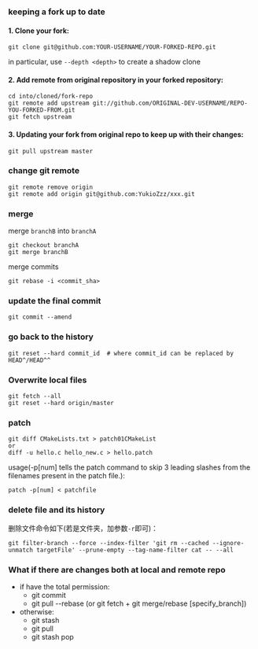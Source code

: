 ### keeping a fork up to date

#### 1. Clone your fork:

    git clone git@github.com:YOUR-USERNAME/YOUR-FORKED-REPO.git

in particular, use `--depth <depth>` to create a shadow clone

#### 2. Add remote from original repository in your forked repository: 

    cd into/cloned/fork-repo
    git remote add upstream git://github.com/ORIGINAL-DEV-USERNAME/REPO-YOU-FORKED-FROM.git
    git fetch upstream

#### 3. Updating your fork from original repo to keep up with their changes:

    git pull upstream master

### change git remote

    git remote remove origin
    git remote add origin git@github.com:YukioZzz/xxx.git

### merge

merge `branchB` into `branchA`

    git checkout branchA
    git merge branchB

merge commits
    
    git rebase -i <commit_sha> 

### update the final commit

    git commit --amend  

### go back to the history

    git reset --hard commit_id  # where commit_id can be replaced by HEAD^/HEAD^^

### Overwrite local files
    
    git fetch --all
    git reset --hard origin/master

### patch

    git diff CMakeLists.txt > patch01CMakeList
    or
    diff -u hello.c hello_new.c > hello.patch

usage(-p[num] tells the patch command to skip 3 leading slashes from the filenames present in the patch file.):
    
    patch -p[num] < patchfile

### delete file and its history
删除文件命令如下(若是文件夹，加参数`-r`即可)：

    git filter-branch --force --index-filter 'git rm --cached --ignore-unmatch targetFile' --prune-empty --tag-name-filter cat -- --all

### What if there are changes both at local and remote repo
- if have the total permission:
  - git commit
  - git pull --rebase (or git fetch + git merge/rebase [specify_branch])
- otherwise:
  - git stash
  - git pull
  - git stash pop
